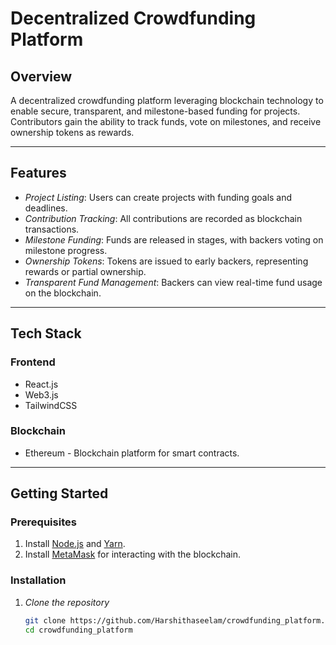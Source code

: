 # Decentralized Crowdfunding Platform

## Overview
A decentralized crowdfunding platform leveraging blockchain technology to enable secure, transparent, and milestone-based funding for projects. Contributors gain the ability to track funds, vote on milestones, and receive ownership tokens as rewards.

---

## Features
- *Project Listing*: Users can create projects with funding goals and deadlines.
- *Contribution Tracking*: All contributions are recorded as blockchain transactions.
- *Milestone Funding*: Funds are released in stages, with backers voting on milestone progress.
- *Ownership Tokens*: Tokens are issued to early backers, representing rewards or partial ownership.
- *Transparent Fund Management*: Backers can view real-time fund usage on the blockchain.

---

## Tech Stack

### Frontend
- React.js 
- Web3.js 
- TailwindCSS 

### Blockchain
- Ethereum - Blockchain platform for smart contracts.

---

## Getting Started

### Prerequisites
1. Install [Node.js](https://nodejs.org) and [Yarn](https://yarnpkg.com/).
2. Install [MetaMask](https://metamask.io/) for interacting with the blockchain.


### Installation

1. *Clone the repository*
   ```bash
   git clone https://github.com/Harshithaseelam/crowdfunding_platform.git
   cd crowdfunding_platform
   
